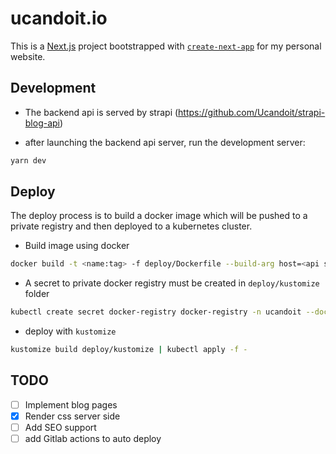 # ucandoit.io

This is a [Next.js](https://nextjs.org/) project bootstrapped with [`create-next-app`](https://github.com/vercel/next.js/tree/canary/packages/create-next-app) for my personal website.

## Development

- The backend api is served by strapi (<https://github.com/Ucandoit/strapi-blog-api>)

- after launching the backend api server, run the development server:

```bash
yarn dev
```

## Deploy

The deploy process is to build a docker image which will be pushed to a private registry and then deployed to a kubernetes cluster.

- Build image using docker

```bash
docker build -t <name:tag> -f deploy/Dockerfile --build-arg host=<api server> .
```

- A secret to private docker registry must be created in `deploy/kustomize` folder

```bash
kubectl create secret docker-registry docker-registry -n ucandoit --docker-server=<registry> --docker-username=<USER> --docker-password=<PASSWORD> --dry-run=client -o yaml > secret-registry.yaml
```

- deploy with `kustomize`

```bash
kustomize build deploy/kustomize | kubectl apply -f -
```

## TODO

- [ ] Implement blog pages
- [x] Render css server side
- [ ] Add SEO support
- [ ] add Gitlab actions to auto deploy
